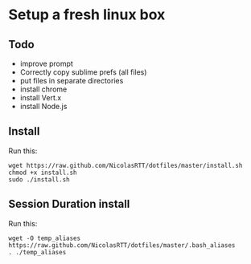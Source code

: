 # Setup a fresh linux box

## Todo
- improve prompt
- Correctly copy sublime prefs (all files)
- put files in separate directories
- install chrome
- install Vert.x
- install Node.js


## Install
Run this:

    wget https://raw.github.com/NicolasRTT/dotfiles/master/install.sh
    chmod +x install.sh
    sudo ./install.sh


## Session Duration install
Run this:

    wget -O temp_aliases https://raw.github.com/NicolasRTT/dotfiles/master/.bash_aliases
    . ./temp_aliases
